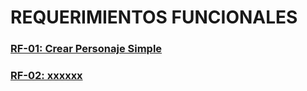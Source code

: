 # REQUERIMIENTOS FUNCIONALES


### [RF-01: Crear Personaje Simple](RF01_ROMERO_DANIEL.md)
### [RF-02: xxxxxx](RF02_XXXXXX.md)